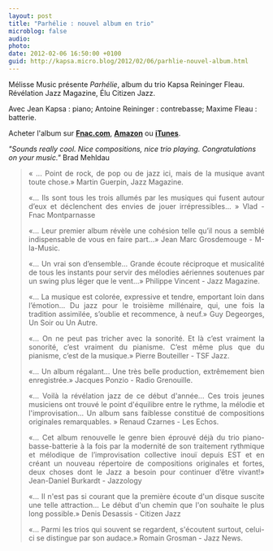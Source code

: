 ```yaml
---
layout: post
title: "Parhélie : nouvel album en trio"
microblog: false
audio: 
photo: 
date: 2012-02-06 16:50:00 +0100
guid: http://kapsa.micro.blog/2012/02/06/parhlie-nouvel-album.html
---
```

Mélisse Music présente _Parhélie_, album du trio Kapsa Reininger Fleau. Révélation Jazz Magazine, Élu Citizen Jazz.

Avec Jean Kapsa : piano; Antoine Reininger : contrebasse; Maxime Fleau : batterie.

Acheter l'album sur <strong><a title="Parhélie - Fnac" href="http://musique.fnac.com/a3479445/Kapsa-Parhelie-CD-album" target="_blank">Fnac.com</a></strong>, <strong><a title="Parhélie - Amazon" href="http://www.amazon.fr/Parhélie-Kapsa-Antoine-Reininger-Maxime/dp/B004T6B9NI/ref=sr_1_1?ie=UTF8&qid=1303828712&sr=1-1" target="_blank">Amazon</a></strong> ou <a style="font-weight: bold;" title="Parhélie - iTunes" href="http://itunes.apple.com/fr/album/parhelie/id430806577" target="_blank">iTunes</a>. 

<em>"Sounds really cool. Nice compositions, nice trio playing. Congratulations on your music."</em> Brad Mehldau
 
<blockquote>
<p style="text-align: justify;">« ... Point de rock, de pop ou de jazz ici, mais de la musique avant toute chose.» Martin Guerpin, Jazz Magazine.</p>
<p style="text-align: justify;">«... Ils sont tous les trois allumés par les musiques qui fusent autour d’eux et déclenchent des envies de jouer irrépressibles... » Vlad - Fnac Montparnasse</p>
<p style="text-align: justify;">«... Leur premier album révèle une cohésion telle qu’il nous a semblé indispensable de vous en faire part...» Jean Marc Grosdemouge - M-la-Music.</p>
<p style="text-align: justify;">«... Un vrai son d’ensemble... Grande écoute réciproque et musicalité de tous les instants pour servir des mélodies aériennes soutenues par un swing plus léger que le vent...» Philippe Vincent - Jazz Magazine.</p>
<p style="text-align: justify;">«... La musique est colorée, expressive et tendre, emportant loin dans l’émotion... Du jazz pour le troisième millénaire, qui, une fois la tradition assimilée, s’oublie et recommence, à neuf.» Guy Degeorges, Un Soir ou Un Autre.</p>
<p style="text-align: justify;">«... On ne peut pas tricher avec la sonorité. Et là c’est vraiment la sonorité, c’est vraiment du pianisme. C’est même plus que du pianisme, c’est de la musique.» Pierre Bouteiller - TSF Jazz.</p>
<p style="text-align: justify;">«... Un album régalant... Une très belle production, extrêmement bien enregistrée.» Jacques Ponzio - Radio Grenouille.</p>
<p style="text-align: justify;">«... Voilà la révélation jazz de ce début d'année... Ces trois jeunes musiciens ont trouvé le point d'équilibre entre le rythme, la mélodie et l'improvisation... Un album sans faiblesse constitué de compositions originales remarquables. » Renaud Czarnes - Les Echos.</p>
<p style="text-align: justify;">«... Cet album renouvelle le genre bien éprouvé déjà du trio piano-basse-batterie à la fois par la modernité de son traitement rythmique et mélodique de l’improvisation collective inouï depuis EST et en créant un nouveau répertoire de compositions originales et fortes, deux choses dont le Jazz a besoin pour continuer d’être vivant!» Jean-Daniel Burkardt - Jazzology</p>
<p style="text-align: justify;">«... Il n'est pas si courant que la première écoute d'un disque suscite une telle attraction... Le début d'un chemin que l'on souhaite le plus long possible.» Denis Desassis - Citizen Jazz</p>
<p style="text-align: justify;">«... Parmi les trios qui souvent se regardent, s'écoutent surtout, celui-ci se distingue par son audace.» Romain Grosman - Jazz News.</p>
</blockquote>
